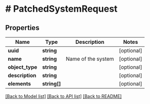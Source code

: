 # # PatchedSystemRequest

## Properties

Name | Type | Description | Notes
------------ | ------------- | ------------- | -------------
**uuid** | **string** |  | [optional]
**name** | **string** | Name of the system | [optional]
**object_type** | **string** |  | [optional]
**description** | **string** |  | [optional]
**elements** | **string[]** |  | [optional]

[[Back to Model list]](../../README.md#models) [[Back to API list]](../../README.md#endpoints) [[Back to README]](../../README.md)

